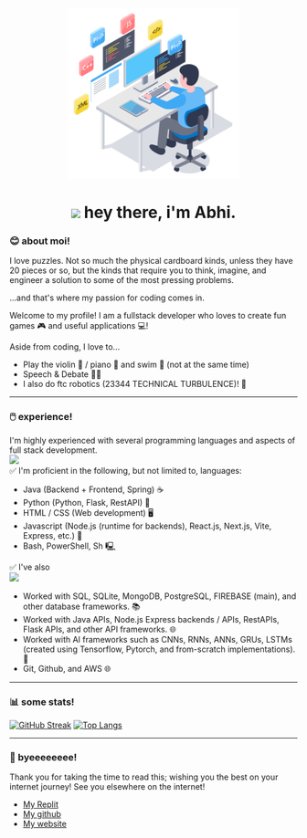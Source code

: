 <div id="header" align="center">
  <img src="./46207-programmer-1-ezgif.com-gif-maker.gif" width="300px"/>
  <h1>
    <img src="https://media.giphy.com/media/hvRJCLFzcasrR4ia7z/giphy.gif" width="30px"/>
    hey there, i'm Abhi.
  </h1>
</div>

### 😊 about moi!

I love puzzles. Not so much the physical cardboard kinds, unless they have 20 pieces or so, but the kinds that require you to think, imagine, and engineer a solution to some of the most pressing problems. 

...and that's where my passion for coding comes in.

Welcome to my profile! I am a fullstack developer who loves to create fun games 🎮 and useful applications 💻!

Aside from coding, I love to...
- Play the violin 🎻 / piano 🎹 and swim 🌊 (not at the same time)
- Speech & Debate 👨‍⚖️
- I also do ftc robotics (23344 TECHNICAL TURBULENCE)! 🤖

---

### 🖱️ experience!
I'm highly experienced with several programming languages and aspects of full stack development.\
[![](https://skillicons.dev/icons?i=typescript,react,tailwind,py,js,css,html)](https://github.com/abhiramtx)\
✅ I'm proficient in the following, but not limited to, languages:
- Java (Backend + Frontend, Spring) ☕️
- Python (Python, Flask, RestAPI) 🐍
- HTML / CSS (Web development) 🖥️
- Javascript (Node.js (runtime for backends), React.js, Next.js, Vite, Express, etc.) 📝 
- Bash, PowerShell, Sh 🖳 <br/>

✅ I've also\
[![](https://skillicons.dev/icons?i=postgres,mongodb,firebase)](https://github.com/abhiramtx)
- Worked with SQL, SQLite, MongoDB, PostgreSQL, FIREBASE (main), and other database frameworks. 📚
- Worked with Java APIs, Node.js Express backends / APIs, RestAPIs, Flask APIs, and other API frameworks. 🌐
- Worked with AI frameworks such as CNNs, RNNs, ANNs, GRUs, LSTMs (created using Tensorflow, Pytorch, and from-scratch implementations). 🤖
- Git, Github, and AWS 🌐

---

### 📊 some stats!

[![GitHub Streak](https://streak-stats.demolab.com/?user=abhiramtx&theme=highcontrast)](https://github.com/abhiramtx)
[![Top Langs](https://github-readme-stats.vercel.app/api/top-langs/?username=abhiramtx&layout=compact&card_width=495&theme=vision-friendly-dark)](https://github.com/abhiramtx)

---

### 👋 byeeeeeeee!
Thank you for taking the time to read this; wishing you the best on your internet journey!
See you  elsewhere on the internet!
- [My Replit](https://replit.com/@abhiramtx)
- [My github](https://github.com/abhiramtx)
- [My website](https://abhiramtx.github.io/portfolio/)

<!--
**abhiramtx/abhiramtx** is a ✨ _special_ ✨ repository because its `README.md` (this file) appears on your GitHub profile.

Here are some ideas to get you started:

- 🔭 I’m currently working on ...
- 🌱 I’m currently learning ...
- 👯 I’m looking to collaborate on ...
- 🤔 I’m looking for help with ...
- 💬 Ask me about ...
- 📫 How to reach me: ...
- 😄 Pronouns: ...
- ⚡ Fun fact: ...
-->

